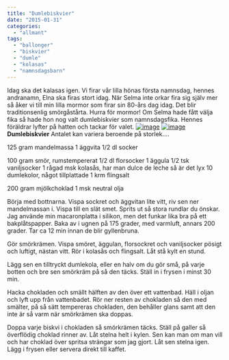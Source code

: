 ```yaml
---
title: "Dumlebiskvier"
date: "2015-01-31"
categories: 
  - "allmant"
tags: 
  - "ballonger"
  - "biskvier"
  - "dumle"
  - "kolasas"
  - "namnsdagsbarn"
---
```


Idag ska det kalasas igen. Vi firar vår lilla hönas första namnsdag, hennes andranamn, Elna ska firas stort idag. När Selma inte orkar fira sig själv mer så åker vi till min lilla mormor som firar sin 80-års dag idag. Det blir traditionsenlig smörgåstårta. Hurra för mormor! Om Selma hade fått välja fika så hade hon nog valt dumlebiskvier som namnsdagsfika. Hennes föräldrar lyfter på hatten och tackar för valet. [![image](images/image7.jpg)](http://import.local/wp-content/uploads/2015/01/image7.jpg) [![image](images/image6-e1422703400920-768x1024.jpg)](http://import.local/wp-content/uploads/2015/01/image6.jpg) **Dumlebiskvier** Antalet kan variera beroende på storlek....

125 gram mandelmassa 1 äggvita 1/2 dl socker

100 gram smör, rumstempererat 1/2 dl florsocker 1 äggula 1/2 tsk vaniljsocker 1 rågad msk kolasås, har man dulce de leche så är det lyx 10 dumlekolor, något tillplattade 1 krm flingsalt

200 gram mjölkchoklad 1 msk neutral olja

Börja med bottnarna. Vispa sockret och äggvitan lite vitt, riv sen ner mandelmassan i. Vispa till en slät smet. Sprits ut så stora rundlar du önskar. Jag använde min macaronplatta i silikon, men det funkar lika bra på ett bakplåtspapper. Baka av i ugnen på 175 grader, med varmluft, annars 200 grader. Tar ca 12 min innan de blir gyllenbruna.

Gör smörkrämen. Vispa smöret, äggulan, florsockret och vaniljsocker pösigt och luftigt, nästan vitt. Rör i kolasås och flingsalt. Låt stå kylt en stund.

Lägg sen en tilltryckt dumlekola, eller en halv om du gör små, på varje botten och bre sen smörkräm på så den täcks. Ställ in i frysen i minst 30 min.

Hacka chokladen och smällt hälften av den över ett vattenbad. Häll i oljan och lyft upp från vattenbadet. Rör ner resten av chokladen så den med smälter, på så sätt tempereras chokladen, den behåller glans samt att den inte är så varm när smörkrämen ska doppas.

Doppa varje biskvi i chokladen så smörkrämen täcks. Ställ på galler så överflödig choklad rinner av. Låt stelna helt i kylen. Sen kan man om man vill och har choklad över spritsa strängar som jag gjort. Låt sen stelna igen. Lägg i frysen eller servera direkt till kaffet.
